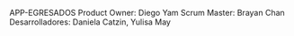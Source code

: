 APP-EGRESADOS
Product Owner: Diego Yam
Scrum Master: Brayan Chan
Desarrolladores: Daniela Catzin, Yulisa May
